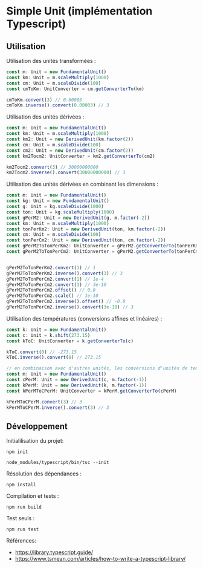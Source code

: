 # Simple Unit (implémentation Typescript)

## Utilisation

Utilisation des unités transformées :

```ts
const m: Unit = new FundamentalUnit()
const km: Unit = m.scaleMultiply(1000)
const cm: Unit = m.scaleDivide(100)
const cmToKm: UnitConverter = cm.getConverterTo​(km)

cmToKm.convert(3) // 0.00003
cmToKm.inverse().convert(0.00003) // 3
```

Utilisation des unités dérivées :

```ts
const m: Unit = new FundamentalUnit()
const km: Unit = m.scaleMultiply(1000)
const km2: Unit = new DerivedUnit(km.factor(2))
const cm: Unit = m.scaleDivide(100)
const cm2: Unit = new DerivedUnit(cm.factor(2))
const km2Tocm2: UnitConverter = km2.getConverterTo​(cm2)

km2Tocm2.convert(3) // 30000000000
km2Tocm2.inverse().convert(30000000000) // 3
```

Utilisation des unités dérivées en combinant les dimensions :

```ts
const m: Unit = new FundamentalUnit()
const kg: Unit = new FundamentalUnit()
const g: Unit = kg.scaleDivide(1000)
const ton: Unit = kg.scaleMultiply(1000)
const gPerM2: Unit = new DerivedUnit(g, m.factor(-2))
const km: Unit = m.scaleMultiply(1000)
const tonPerKm2: Unit = new DerivedUnit(ton, km.factor(-2))
const cm: Unit = m.scaleDivide(100)
const tonPerCm2: Unit = new DerivedUnit(ton, cm.factor(-2))
const gPerM2ToTonPerKm2: UnitConverter = gPerM2.getConverterTo​(tonPerKm2)
const gPerM2ToTonPerCm2: UnitConverter = gPerM2.getConverterTo​(tonPerCm2)


gPerM2ToTonPerKm2.convert(1) // 1
gPerM2ToTonPerKm2.inverse().convert(3) // 3
gPerM2ToTonPerCm2.convert(1) // 1e-4
gPerM2ToTonPerCm2.convert(3) // 3e-10
gPerM2ToTonPerCm2.offset() // 0.0
gPerM2ToTonPerCm2.scale() // 1e-10
gPerM2ToTonPerCm2.inverse().offset() // -0.0
gPerM2ToTonPerCm2.inverse().convert(3e-10) // 3
```

Utilisation des températures (conversions affines et linéaires) :

```ts
const k: Unit = new FundamentalUnit()
const c: Unit = k.shift(273.15)
const kToC: UnitConverter = k.getConverterTo​(c)

kToC.convert(0) // -273.15
kToC.inverse().convert(0) // 273.15

// en combinaison avec d'autres unités, les conversions d'unités de températures doivent devenir linéaires
const m: Unit = new FundamentalUnit()
const cPerM: Unit = new DerivedUnit(c, m.factor(-1))
const kPerM: Unit = new DerivedUnit(k, m.factor(-1))
const kPerMToCPerM: UnitConverter = kPerM.getConverterTo​(cPerM)

kPerMToCPerM.convert(3) // 3
kPerMToCPerM.inverse().convert(3) // 3
```

## Développement

Initialilisation du projet:

```shell
npm init
```

```
node_modules/typescript/bin/tsc --init
```

Résolution des dépendances :

```shell
npm install
```

Compilation et tests :

```shell
npm run build
```

Test seuls :

```shell
npm run test
```

Références:

* https://library.typescript.guide/
* https://www.tsmean.com/articles/how-to-write-a-typescript-library/

